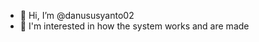 - 👋 Hi, I’m @danususyanto02
- 👀 I'm interested in how the system works and are made
<!-- - 🌱 I'm looking for job as laravel developer or junior backend developer. -->


